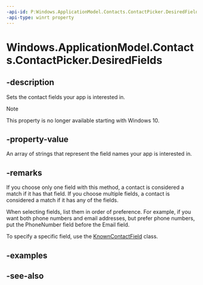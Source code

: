 ```yaml
---
-api-id: P:Windows.ApplicationModel.Contacts.ContactPicker.DesiredFields
-api-type: winrt property
---
```


<!-- Property syntax
public Windows.Foundation.Collections.IVector<string> DesiredFields { get; }
-->

# Windows.ApplicationModel.Contacts.ContactPicker.DesiredFields

## -description
Sets the contact fields your app is interested in.

> [!NOTE]
> This property is no longer available starting with Windows 10.

## -property-value
An array of strings that represent the field names your app is interested in.

## -remarks
If you choose only one field with this method, a contact is considered a match if it has that field. If you choose multiple fields, a contact is considered a match if it has any of the fields.

When selecting fields, list them in order of preference. For example, if you want both phone numbers and email addresses, but prefer phone numbers, put the PhoneNumber field before the Email field.

To specify a specific field, use the [KnownContactField](knowncontactfield.md) class.

## -examples

## -see-also
